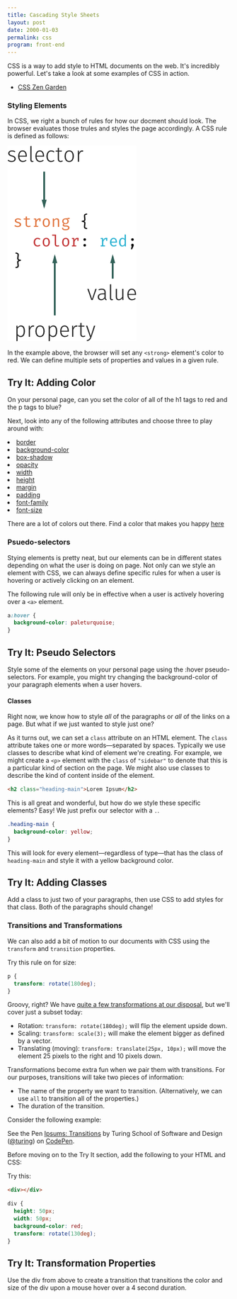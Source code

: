 ```yaml
---
title: Cascading Style Sheets
layout: post
date: 2000-01-03
permalink: css
program: front-end
---
```


CSS is a way to add style to HTML documents on the web. It's incredibly powerful. Let's take a look at some examples of CSS in action.

- [CSS Zen Garden](http://www.csszengarden.com)

### Styling Elements

In CSS, we right a bunch of rules for how our docment should look. The browser evaluates those trules and styles the page accordingly. A CSS rule is defined as follows:

![Anatomy of a CSS Selector](/images/css-rule.png)

In the example above, the browser will set any `<strong>` element's color to red. We can define multiple sets of properties and values in a given rule.

<div class="try-it">
<h2>Try It: Adding Color</h2>

<p>On your personal page, can you set the color of all of the h1 tags to red and the p tags to blue?</p>

<p>Next, look into any of the following attributes and choose three to play around with:</p>

<li><a href="https://developer.mozilla.org/en-US/docs/Web/CSS/border">border</a></li>
<li><a href="https://developer.mozilla.org/en-US/docs/Web/CSS/background-color">background-color</a></li>
<li><a href="https://developer.mozilla.org/en-US/docs/Web/CSS/box-shadow">box-shadow</a></li>
<li><a href="https://developer.mozilla.org/en-US/docs/Web/CSS/opacity">opacity</a></li>
<li><a href="https://developer.mozilla.org/en-US/docs/Web/CSS/width">width</a></li>
<li><a href="https://developer.mozilla.org/en-US/docs/Web/CSS/height">height</a></li>
<li><a href="https://developer.mozilla.org/en-US/docs/Web/CSS/margin">margin</a></li>
<li><a href="https://developer.mozilla.org/en-US/docs/Web/CSS/padding">padding</a></li>
<li><a href="https://developer.mozilla.org/en-US/docs/Web/CSS/font-family">font-family</a></li>
<li><a href="https://developer.mozilla.org/en-US/docs/Web/CSS/font-size">font-size</a></li>

There are a lot of colors out there. Find a color that makes you happy <a href="http://colours.neilorangepeel.com">here</a>
</div>

### Psuedo-selectors

Stying elements is pretty neat, but our elements can be in different states depending on what the user is doing on page. Not only can we style an element with CSS, we can always define specific rules for when a user is hovering or actively clicking on an element.

The following rule will only be in effective when a user is actively hovering over a `<a>` element.

```css
a:hover {
  background-color: paleturquoise;
}
```

<div class="try-it">
<h2>Try It: Pseudo Selectors</h2>

<p>Style some of the elements on your personal page using the :hover pseudo-selectors. For example, you might try changing the background-color of your paragraph elements when a user hovers.</p>
</div>

#### Classes

Right now, we know how to style _all_ of the paragraphs or _all_ of the links on a page. But what if we just wanted to style just one?

As it turns out, we can set a `class` attribute on an HTML element. The `class` attribute takes one or more words—separated by spaces. Typically we use classes to describe what kind of element we're creating. For example, we might create a `<p>` element with the `class` of `"sidebar"` to denote that this is a particular kind of section on the page. We might also use classes to describe the kind of content inside of the element.

```html
<h2 class="heading-main">Lorem Ipsum</h2>
```

This is all great and wonderful, but how do we style these specific elements? Easy! We just prefix our selector with a `.`.

```css
.heading-main {
  background-color: yellow;
}
```

This will look for every element—regardless of type—that has the class of `heading-main` and style it with a yellow background color.

<div class="try-it">
<h2>Try It: Adding Classes</h2>

<p>Add a class to just two of your paragraphs, then use CSS to add styles for that class. Both of the paragraphs should change!</p>
</div>

### Transitions and Transformations

We can also add a bit of motion to our documents with CSS using the `transform` and `transition` properties.

Try this rule on for size:

```css
p {
  transform: rotate(180deg);
}
```

Groovy, right? We have [quite a few transformations at our disposal](https://developer.mozilla.org/en-US/docs/Web/CSS/transform), but we'll cover just a subset today:

- Rotation: `transform: rotate(180deg);` will flip the element upside down.
- Scaling: `transform: scale(3);` will make the element bigger as defined by a vector.
- Translating (moving): `transform: translate(25px, 10px);` will move the element 25 pixels to the right and 10 pixels down.

Transformations become extra fun when we pair them with transitions. For our purposes, transitions will take two pieces of information:

- The name of the property we want to transition. (Alternatively, we can use `all` to transition all of the properties.)
- The duration of the transition.

Consider the following example:

<p data-height="300" data-theme-id="23788" data-slug-hash="ezpqbY" data-default-tab="css,result" data-user="turing" data-embed-version="2" data-editable="true" class="codepen">See the Pen <a href="http://codepen.io/team/turing/pen/ezpqbY/">Ipsums: Transitions</a> by Turing School of Software and Design (<a href="http://codepen.io/turing">@turing</a>) on <a href="http://codepen.io">CodePen</a>.</p>

Before moving on to the Try It section, add the following to your HTML and CSS:

Try this:

```html
<div></div>
```

```css
div {
  height: 50px;
  width: 50px;
  background-color: red;
  transform: rotate(130deg);
}
```

<div class="try-it">
<h2>Try It: Transformation Properties</h2>

<p>Use the div from above to create a transition that transitions the color and size of the div upon a mouse hover over a 4 second duration.</p>
</div>  
